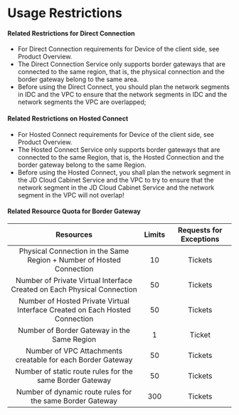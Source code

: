 # Usage Restrictions

#### Related Restrictions for Direct Connection

- For Direct Connection requirements for Device of the client side, see Product Overview.
- The Direct Connection Service only supports border gateways that are connected to the same region, that is, the physical connection and the border gateway belong to the same area.
- Before using the Direct Connect, you should plan the network segments in IDC and the VPC to ensure that the network segments in IDC and the network segments the VPC are overlapped;



#### Related Restrictions on Hosted Connect

- For Hosted Connect requirements for Device of the client side, see Product Overview.
- The Hosted Connect Service only supports border gateways that are connected to the same Region, that is, the Hosted Connection and the border gateway belong to the same Region.
- Before using the Hosted Connect, you shall plan the network segment in the JD Cloud Cabinet Service and the VPC to try to ensure that the network segment in the JD Cloud Cabinet Service and the network segment in the VPC will not overlap!



#### Related Resource Quota for Border Gateway

| Resources | Limits | Requests for Exceptions |
|:---:|:---:|:---:|
|Physical Connection in the Same Region + Number of Hosted Connection	|10	| Tickets	|
|Number of Private Virtual Interface Created on Each Physical Connection	|50	| Tickets	|
|Number of Hosted Private Virtual Interface Created on Each Hosted Connection	|50	| Tickets	|
|Number of Border Gateway in the Same Region	|1	| Ticket	|
|Number of VPC Attachments creatable for each Border Gateway 	|50	| Tickets	|
|Number of static route rules for the same Border Gateway 	|50	| Tickets	|
|Number of dynamic route rules for the same Border Gateway 	|300	| Tickets	|
